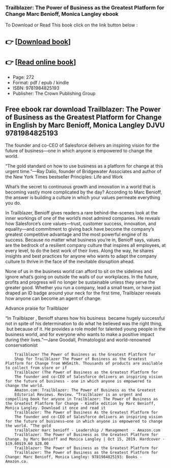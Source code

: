 ### Trailblazer: The Power of Business as the Greatest Platform for Change Marc Benioff, Monica Langley ebook

To Download or Read This book click on the link button below :

## 👉  [**[Download book](http://get-pdfs.com/download.php?group=book&from=github.com&id=552450&lnk=1079 "Download book")**]

## 👉  [**[Read online book](http://get-pdfs.com/download.php?group=book&from=github.com&id=552450&lnk=1079 "Read online book")**]


* Page: 272
* Format: pdf / epub / kindle
* ISBN: 9781984825193
* Publisher: The Crown Publishing Group



## Free ebook rar download Trailblazer: The Power of Business as the Greatest Platform for Change in English by Marc Benioff, Monica Langley DJVU 9781984825193



The founder and co-CEO of Salesforce delivers an inspiring vision for the future of business—one in which anyone is empowered to change the world.

“The gold standard on how to use business as a platform for change at this urgent time.”—Ray Dalio, founder of Bridgewater Associates and author of the New York Times bestseller Principles: Life and Work

 What’s the secret to continuous growth and innovation in a world that is becoming vastly more complicated by the day? According to Marc Benioff, the answer is building a culture in which your values permeate everything you do.

 In Trailblazer, Benioff gives readers a rare behind-the-scenes look at the inner workings of one of the world’s most admired companies. He reveals how Salesforce’s core values—trust, customer success, innovation, and equality—and commitment to giving back have become the company’s greatest competitive advantage and the most powerful engine of its success. Because no matter what business you’re in, Benioff says, values are the bedrock of a resilient company culture that inspires all employees, at every level, to do the best work of their lives. Along the way, he shares insights and best practices for anyone who wants to adapt the company culture to thrive in the face of the inevitable disruption ahead.

 None of us in the business world can afford to sit on the sidelines and ignore what’s going on outside the walls of our workplaces. In the future, profits and progress will no longer be sustainable unless they serve the greater good. Whether you run a company, lead a small team, or have just draped an ID badge around your neck for the first time, Trailblazer reveals how anyone can become an agent of change.

Advance praise for Trailblazer

 “In Trailblazer , Benioff shares how his business  became hugely successful not in spite of his determination to do what he believed was the right thing,  but because of it. He provides a role model for talented young people in the business world, and for everyone who wants to make a positive impact during their lives.”—Jane Goodall, Primatologist and world-renowned conservationist


        Trailblazer The Power of Business as the Greatest Platform for
        Shop for Trailblazer The Power of Business as the Greatest Platform for Change from WHSmith. Thousands of products are available to collect from store or if 
        Trailblazer (The Power of Business as the Greatest Platform for
        The founder and co-CEO of Salesforce delivers an inspiring vision for the future of business - one in which anyone is empowered to change the world.
        Amazon.com: Trailblazer: The Power of Business as the Greatest
        Editorial Reviews. Review. “Trailblazer is an urgent and compelling book for anyone in Trailblazer: The Power of Business as the Greatest Platform for Change - Kindle edition by Marc Benioff, Monica Langley. Download it once and read it 
        Trailblazer: The Power of Business As the Greatest Platform for
        The founder and co-CEO of Salesforce delivers an inspiring vision for the future of business—one in which anyone is empowered to change the world. “The gold  
        trailblazer marc benioff - Leadership / Management  - Amazon.com
        Trailblazer: The Power of Business as the Greatest Platform for Change. by Marc Benioff and Monica Langley | Oct 15, 2019. Hardcover · $19.60$19.60 $28.00 
        Trailblazer: The Power of Business as the Greatest Platform for
        Trailblazer: The Power of Business as the Greatest Platform for Change: Marc Benioff, Monica Langley: 9781984825193: Books - Amazon.ca.
    




